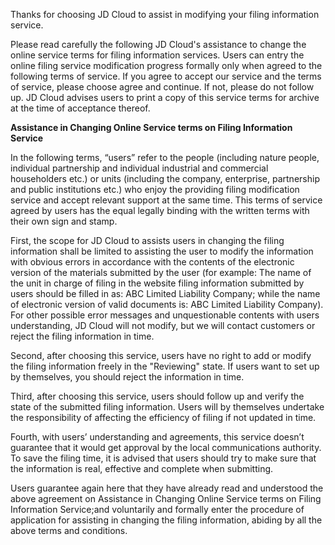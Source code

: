 Thanks for choosing JD Cloud to assist in modifying your filing information service.

Please read carefully the following JD Cloud's assistance to change the online service terms for filing information services. Users can entry the online filing service modification progress formally only when agreed to the following terms of service. If you agree to accept our service and the terms of service, please choose agree and continue. If not, please do not follow up. JD Cloud advises users to print a copy of this service terms for archive at the time of acceptance thereof.

**Assistance in Changing Online Service terms on Filing Information Service**

In the following terms, “users” refer to the people (including nature people, individual partnership and individual industrial and commercial householders etc.) or units (including the company, enterprise, partnership and public institutions etc.) who enjoy the providing filing modification service and accept relevant support at the same time. This terms of service agreed by users has the equal legally binding with the written terms with their own sign and stamp.

First, the scope for JD Cloud to assists users in changing the filing information shall be limited to assisting the user to modify the information with obvious errors in accordance with the contents of the electronic version of the materials submitted by the user (for example: The name of the unit in charge of filing in the website filing information submitted by users should be filled in as: ABC Limited Liability Company; while the name of electronic version of valid documents is: ABC Limited Liability Company). For other possible error messages and unquestionable contents with users understanding, JD Cloud will not modify, but we will contact customers or reject the filing information in time.

Second, after choosing this service, users have no right to add or modify the filing information freely in the "Reviewing" state. If users want to set up by themselves, you should reject the information in time.

Third, after choosing this service, users should follow up and verify the state of the submitted filing information. Users will by themselves undertake the responsibility of affecting the efficiency of filing if not updated in time.

Fourth, with users’ understanding and agreements, this service doesn’t guarantee that it would get approval by the local communications authority. To save the filing time, it is advised that users should try to make sure that the information is real, effective and complete when submitting.

Users guarantee again here that they have already read and understood the above agreement on Assistance in Changing Online Service terms on Filing Information Service;and voluntarily and formally enter the procedure of application for assisting in changing the filing information, abiding by all the above terms and conditions.